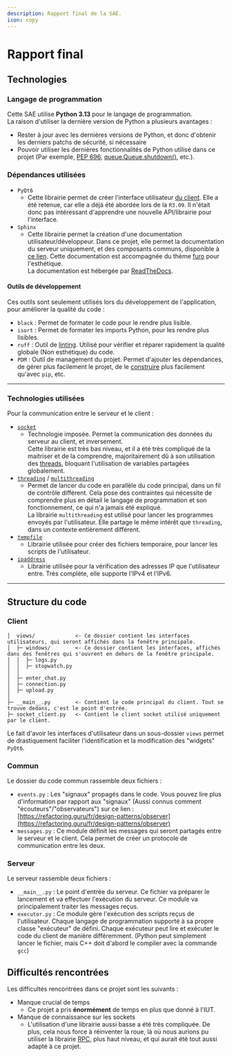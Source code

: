 ```yaml
---
description: Rapport final de la SAE.
icon: copy
---
```


# Rapport final

## Technologies

### Langage de programmation

Cette SAE utilise **Python 3.13** pour le langage de programmation.\
La raison d'utiliser la dernière version de Python a plusieurs avantages :&#x20;

* Rester à jour avec les dernières versions de Python, et donc d'obtenir les derniers patchs de sécurité, si nécessaire
* Pouvoir utiliser les dernières fonctionnalités de Python utilisé dans ce projet (Par exemple, [PEP 696](https://peps.python.org/pep-0696/), [queue.Queue.shutdown()](https://docs.python.org/release/3.13.0/library/queue.html#queue.Queue.shutdown), etc.).

### Dépendances utilisées

* `PyQt6`
  * Cette librairie permet de créer l'interface utilisateur [du client](../execution/lancement-du-client.md). Elle a été retenue, car elle a déjà été abordée lors de la `R3.09`. Il n'était donc pas intéressant d'apprendre une nouvelle API/librairie pour l'interface.
* `Sphinx`
  * Cette librairie permet la création d'une documentation utilisateur/développeur. Dans ce projet, elle permet la documentation du serveur uniquement, et des composants communs, disponible à [ce lien](https://r309.readthedocs.io/en/latest/). Cette documentation est accompagnée du thème [furo](https://github.com/pradyunsg/furo) pour l'esthétique.\
    La documentation est hébergée par [ReadTheDocs](https://readsthedocs.com/).

#### Outils de développement

Ces outils sont seulement utilisés lors du développement de l'application, pour améliorer la qualité du code :&#x20;

* `black` : Permet de formater le code pour le rendre plus lisible.
* `isort` : Permet de formater les imports Python, pour les rendre plus lisibles.
* `ruff` : Outil de [linting](https://en.wikipedia.org/wiki/Lint_\(software\)). Utilisé pour vérifier et réparer rapidement la qualité globale (Non esthétique) du code.
* `PDM` : Outil de management du projet. Permet d'ajouter les dépendances, de gérer plus facilement le projet, de le [construire](https://packaging.python.org/en/latest/tutorials/packaging-projects/) plus facilement qu'avec `pip`, etc.

***

### Technologies utilisées

Pour la communication entre le serveur et le client :&#x20;

* [`socket`](https://docs.python.org/3/library/socket.html)
  * Technologie imposée. Permet la communication des données du serveur au client, et inversement.\
    Cette librairie est très bas niveau, et il a été très compliqué de la maitriser et de la comprendre, majoritairement dû à son utilisation des [threads](https://docs.python.org/3/library/threading.html), bloquant l'utilisation de variables partagées globalement.
* [`threading`](https://docs.python.org/3/library/threading.html) / [`multithreading`](https://docs.python.org/3/library/multithreading.html)&#x20;
  * Permet de lancer du code en parallèle du code principal, dans un fil de contrôle différent. Cela pose des contraintes qui nécessite de comprendre plus en détail le langage de programmation et son fonctionnement, ce qui n'a jamais été expliqué.\
    La librairie `multithreading` est utilisé pour lancer les programmes envoyés par l'utilisateur. Elle partage le même intérêt que `threading`, dans un contexte entièrement différent.
* &#x20;[`tempfile`](https://docs.python.org/3/library/tempfile.html)&#x20;
  * Librairie utilisée pour créer des fichiers temporaire, pour lancer les scripts de l'utilisateur.
* &#x20;[`ipaddress`](https://docs.python.org/3/library/ipaddress.html)&#x20;
  * Librairie utilisée pour la vérification des adresses IP que l'utilisateur entre. Très complète, elle supporte l'IPv4 et l'IPv6.

***

## Structure du code

### Client

```coq
│  views/             <- Ce dossier contient les interfaces utilisateurs, qui seront affichés dans la fenêtre principale.
│  ├─ windows/        <- Ce dossier contient les interfaces, affichés dans des fenêtres qui s'ouvrent en dehors de la fenêtre principale.
│  │  ├─ logs.py
│  │  ├─ stopwatch.py
│  │ 
│  ├─ enter_chat.py
│  ├─ connection.py
│  ├─ upload.py
│
├─ __main__.py        <- Contient le code principal du client. Tout se trouve dedans, c'est le point d'entrée.
├─ socket_client.py   <- Contient le client socket utilisé uniquement par le client.
```

Le fait d'avoir les interfaces d'utilisateur dans un sous-dossier `views` permet de drastiquement faciliter l'identification et la modification des "widgets" `PyQt6`.

### Commun

Le dossier du code commun rassemble deux fichiers :&#x20;

* `events.py` : Les "signaux" propagés dans le code. Vous pouvez lire plus d'information par rapport aux "signaux" (Aussi connus comment "écouteurs"/"observateurs") sur ce lien : [https://refactoring.guru/fr/design-patterns/observer](https://refactoring.guru/fr/design-patterns/observer)
* `messages.py` : Ce module définit les messages qui seront partagés entre le serveur et le client. Cela permet de créer un protocole de communication entre les deux.

### Serveur

Le serveur rassemble deux fichiers :&#x20;

* `__main__.py` : Le point d'entrée du serveur. Ce fichier va préparer le lancement et va effectuer l'exécution du serveur. Ce module va principalement traiter les messages reçus.
* `executor.py` : Ce module gère l'exécution des scripts reçus de l'utilisateur. Chaque langage de programmation supporté à sa propre classe "exécuteur" de défini. Chaque exécuteur peut lire et exécuter le code du client de manière différemment. (Python peut simplement lancer le fichier, mais C++ doit d'abord le compiler avec la commande `gcc`)

## Difficultés rencontrées

Les difficultés rencontrées dans ce projet sont les suivants :&#x20;

* Manque crucial de temps
  * Ce projet a pris **énormément** de temps en plus que donné à l'IUT.
* Manque de connaissance sur les sockets
  * L'utilisation d'une librairie aussi basse a été très compliquée. De plus, cela nous force à réinventer la roue, là où nous aurions pu utiliser la librairie [RPC](https://docs.python.org/3/library/xmlrpc.client.html), plus haut niveau, et qui aurait été tout aussi adapté à ce projet.

